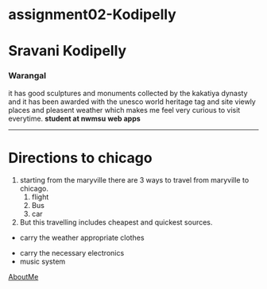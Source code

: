 # assignment02-Kodipelly
# Sravani Kodipelly
### Warangal

it has good sculptures and monuments collected by the kakatiya dynasty and it has been awarded with the unesco world heritage tag and site viewly places and pleasent weather which makes me feel very curious to visit everytime.
**student at nwmsu**
**web apps**

--- 
# Directions to chicago
1. starting from the maryville there are 3 ways to travel from maryville to chicago.
     1. flight
     2. Bus
     3. car
2. But this travelling includes cheapest and quickest sources.
* carry the weather appropriate clothes
- carry the necessary electronics
- music system

[AboutMe](https://github.com/sravanikodipelly1/assignment02-Kodipelly/blob/main/AboutMe.md)

    
